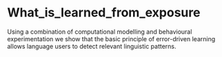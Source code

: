 # What_is_learned_from_exposure
Using a combination of computational modelling and behavioural experimentation we show that the basic principle of error-driven learning allows language users to detect relevant linguistic patterns.
